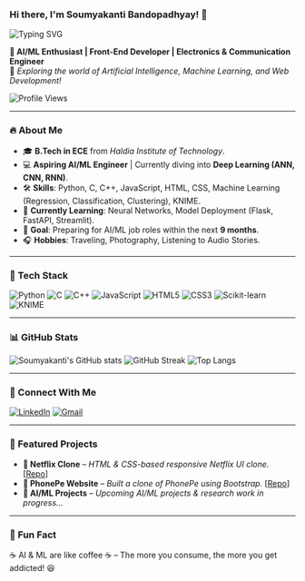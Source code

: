 ### Hi there, I'm Soumyakanti Bandopadhyay! 👋

![Typing SVG](https://readme-typing-svg.demolab.com?font=Fira+Code&weight=500&size=20&pause=1000&color=00F700&width=435&lines=Hi+There!+I'm+Soumyakanti;AI%2FML+Enthusiast+%26+Developer;Passionate+about+Technology+%26+Innovation)

**🚀 AI/ML Enthusiast | Front-End Developer | Electronics & Communication Engineer**  
📍 *Exploring the world of Artificial Intelligence, Machine Learning, and Web Development!*  

![Profile Views](https://komarev.com/ghpvc/?username=Soumyakanti10&label=Profile%20Views&color=blue&style=flat)

---

### 🔥 About Me
- 🎓 **B.Tech in ECE** from *Haldia Institute of Technology*.
- 💻 **Aspiring AI/ML Engineer** | Currently diving into **Deep Learning (ANN, CNN, RNN)**.
- 🛠️ **Skills**: Python, C, C++, JavaScript, HTML, CSS, Machine Learning (Regression, Classification, Clustering), KNIME.
- 📌 **Currently Learning**: Neural Networks, Model Deployment (Flask, FastAPI, Streamlit).
- 🎯 **Goal**: Preparing for AI/ML job roles within the next **9 months**.
- 🎧 **Hobbies**: Traveling, Photography, Listening to Audio Stories.

---

### 🚀 Tech Stack

![Python](https://img.shields.io/badge/Python-3776AB?style=for-the-badge&logo=python&logoColor=white) 
![C](https://img.shields.io/badge/C-00599C?style=for-the-badge&logo=c&logoColor=white)
![C++](https://img.shields.io/badge/C%2B%2B-00599C?style=for-the-badge&logo=c%2B%2B&logoColor=white) 
![JavaScript](https://img.shields.io/badge/JavaScript-F7DF1E?style=for-the-badge&logo=javascript&logoColor=black)
![HTML5](https://img.shields.io/badge/HTML5-E34F26?style=for-the-badge&logo=html5&logoColor=white)
![CSS3](https://img.shields.io/badge/CSS3-1572B6?style=for-the-badge&logo=css3&logoColor=white)
![Scikit-learn](https://img.shields.io/badge/Scikit--Learn-F7931E?style=for-the-badge&logo=scikit-learn&logoColor=white)
![KNIME](https://img.shields.io/badge/KNIME-FFC300?style=for-the-badge&logo=KNIME&logoColor=black)

---

### 📊 GitHub Stats

![Soumyakanti's GitHub stats](https://github-readme-stats.vercel.app/api?username=Soumyakanti10&show_icons=true&theme=tokyonight)
![GitHub Streak](https://github-readme-streak-stats.herokuapp.com/?user=Soumyakanti10&theme=tokyonight)
![Top Langs](https://github-readme-stats.vercel.app/api/top-langs/?username=Soumyakanti10&layout=compact&theme=tokyonight)

---

### 🔗 Connect With Me
[![LinkedIn](https://img.shields.io/badge/LinkedIn-Connect-blue?style=for-the-badge&logo=linkedin)](https://www.linkedin.com/in/soumyakanti10/)
[![Gmail](https://img.shields.io/badge/Gmail-Email-red?style=for-the-badge&logo=gmail)](mailto:bandopadhyaysoumyakanti@gmail.com)

---

### 🚀 Featured Projects
- **📌 Netflix Clone** – *HTML & CSS-based responsive Netflix UI clone.* [[Repo](https://github.com/Soumyakanti10/Netflix-Clone)]
- **📌 PhonePe Website** – *Built a clone of PhonePe using Bootstrap.* [[Repo](https://github.com/Soumyakanti10/PhonePe-Clone)]
- **📌 AI/ML Projects** – *Upcoming AI/ML projects & research work in progress...*

---

### 🎯 Fun Fact
☕ AI & ML are like coffee ☕ – The more you consume, the more you get addicted! 😆
